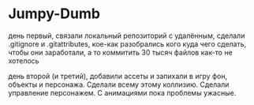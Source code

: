 # Jumpy-Dumb
день первый, связали локальный репозиторий с удалённым, сделали .gitignore и .gitattributes, кое-как разобрались кого куда чего сделать, чтобы они заработали, а то коммитить 30 тысяч файлов как-то не хотелось

день второй (и третий), добавили ассеты и запихали в игру фон, объекты и персонажа. Сделали всему этому коллизию. Сделали управление персонажем. С анимациями пока проблемы ужасные.
